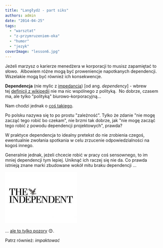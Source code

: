 ```yaml
---
title: "Langłydż - part siks"
authors: admin
date: "2014-04-25"
tags:
  - "warsztat"
  - "z-przymruzeniem-oka"
  - "humor"
  - "jezyk"
coverImage: "lesson6.jpg"
---
```


Jeżeli marzysz o karierze menedżera w korporacji to musisz zapamiętać to słowo.
 Albowiem różne mogą być proweniencje napotkanych dependencji. Wszelakie mogą
być również ich konsekwencje.

**Dependencja** (nie mylic z
[impedancją](http://pl.wikipedia.org/wiki/Impedancja)) \[od ang.
_dependency_\] - wbrew
tej [definicji z wikipedii](http://pl.wikipedia.org/wiki/Dependencja) nie ma nic
wspólnego z polityką.  No dobrze, czasem ma, ale tylko "polityką"
biurowo-korporacyjną...

Nam chodzi jednak o
[coś takiego](<http://en.wikipedia.org/wiki/Dependency_(project_management)>).

Po polsku nazywa się to po prostu "zależność". Tylko że zdanie "nie mogę zacząć
tego robić bo czekam", nie brzmi tak dobrze, jak "nie mogę zacząć tego robić z
powodu dependencji projektowych", prawda?

W praktyce dependencja to idealny pretekst do nie zrobienia czegoś, ewentualnie
zwołania spotkania w celu zrzucenie odpowiedzialności na kogoś innego.

Generalnie jednak, jeżeli chcecie robić w pracy coś sensownego, to im mniej
dependencji tym lepiej. Uniknąć ich raczej się nie da. Co prawda istnieją znane
marki zbudowane wokół mitu braku dependencji ...

[![TheIndependent](images/TheIndependent.jpg)](http://www.independent.co.uk/)

... [ale to tylko pozory](http://pl.wikipedia.org/wiki/The_Independent) 😊.

Patrz również: _impaktować_
